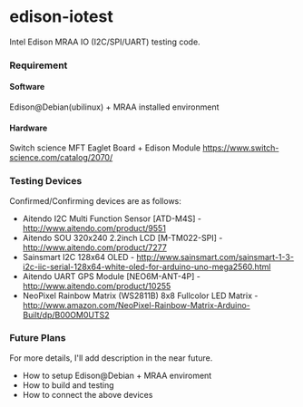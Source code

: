 edison-iotest
=============
Intel Edison MRAA IO (I2C/SPI/UART) testing code.

### Requirement

#### Software

Edison@Debian(ubilinux) + MRAA installed environment

#### Hardware

Switch science MFT Eaglet Board + Edison Module 
https://www.switch-science.com/catalog/2070/

### Testing Devices

Confirmed/Confirming devices are as follows:
* Aitendo I2C Multi Function Sensor [ATD-M4S] - http://www.aitendo.com/product/9551
* Aitendo SOU 320x240 2.2inch LCD [M-TM022-SPI] - http://www.aitendo.com/product/7277
* Sainsmart I2C 128x64 OLED - http://www.sainsmart.com/sainsmart-1-3-i2c-iic-serial-128x64-white-oled-for-arduino-uno-mega2560.html
* Aitendo UART GPS Module [NEO6M-ANT-4P] - http://www.aitendo.com/product/10255
* NeoPixel Rainbow Matrix (WS2811B) 8x8 Fullcolor LED Matrix - http://www.amazon.com/NeoPixel-Rainbow-Matrix-Arduino-Built/dp/B00OM0UTS2

### Future Plans

For more details, I'll add description in the near future.
* How to setup Edison@Debian + MRAA enviroment
* How to build and testing
* How to connect the above devices
